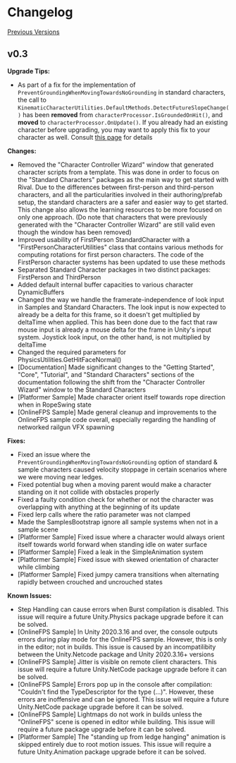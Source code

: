 
# Changelog

[Previous Versions](./Changelog/changelog-archive.md)

## v0.3
**Upgrade Tips:**
-  As part of a fix for the implementation of `PreventGroundingWhenMovingTowardsNoGrounding` in standard characters, the call to `KinematicCharacterUtilities.DefaultMethods.DetectFutureSlopeChange()` has been **removed** from `characterProcessor.IsGroundedOnHit()`, and **moved** to `characterProcessor.OnUpdate()`. If you already had an existing character before upgrading, you may want to apply this fix to your character as well. Consult [this page](./Changelog/UpgradeTips/changelog-0.3-detectfutureslopeupgrade.md) for details


**Changes:**
- Removed the "Character Controller Wizard" window that generated character scripts from a template. This was done in order to focus on the "Standard Characters" packages as the main way to get started with Rival. Due to the differences between first-person and third-person characters, and all the particularities involved in their authoring/prefab setup, the standard characters are a safer and easier way to get started. This change also allows the learning resources to be more focused on only one approach. (Do note that characters that were previously generated with the "Character Controller Wizard" are still valid even though the window has been removed)
- Improved usability of FirstPerson StandardCharacter with a "FirstPersonCharacterUtilities" class that contains various methods for computing rotations for first person characters. The code of the FirstPerson character systems has been updated to use these methods
- Separated Standard Character packages in two distinct packages: FirstPerson and ThirdPerson
- Added default internal buffer capacities to various character DynamicBuffers 
- Changed the way we handle the framerate-independence of look input in Samples and Standard Characters. The look input is now expected to already be a delta for this frame, so it doesn't get multiplied by deltaTime when applied. This has been done due to the fact that raw mouse input is already a mouse delta for the frame in Unity's input system. Joystick look input, on the other hand, is not multiplied by deltaTime
- Changed the required parameters for PhysicsUtilities.GetHitFaceNormal()
- [Documentation] Made significant changes to the "Getting Started", "Core", "Tutorial", and "Standard Characters" sections of the documentation following the shift from the "Character Controller Wizard" window to the Standard Characters
- [Platformer Sample] Made character orient itself towards rope direction when in RopeSwing state
- [OnlineFPS Sample] Made general cleanup and improvements to the OnlineFPS sample code overall, especially regarding the handling of networked railgun VFX spawning


**Fixes:**
- Fixed an issue where the `PreventGroundingWhenMovingTowardsNoGrounding` option of standard & sample characters caused velocity stoppage in certain scenarios where we were moving near ledges.
- Fixed potential bug when a moving parent would make a character standing on it not collide with obstacles properly
- Fixed a faulty condition check for whether or not the character was overlapping with anything at the beginning of its update
- Fixed lerp calls where the ratio parameter was not clamped
- Made the SamplesBootstrap ignore all sample systems when not in a sample scene
- [Platformer Sample] Fixed issue where a character would always orient itself towards world forward when standing idle on water surface
- [Platformer Sample] Fixed a leak in the SimpleAnimation system
- [Platformer Sample] Fixed issue with skewed orientation of character while climbing
- [Platformer Sample] Fixed jumpy camera transitions when alternating rapidly between crouched and uncrouched states


**Known Issues:**
- Step Handling can cause errors when Burst compilation is disabled. This issue will require a future Unity.Physics package upgrade before it can be solved.
- [OnlineFPS Sample] In Unity 2020.3.16 and over, the console outputs errors during play mode for the OnlineFPS sample. However, this is only in the editor; not in builds. This issue is caused by an incompatilibity between the Unity.Netcode package and Unity 2020.3.16+ versions
- [OnlineFPS Sample] Jitter is visible on remote client characters. This issue will require a future Unity.NetCode package upgrade before it can be solved.
- [OnlineFPS Sample] Errors pop up in the console after compilation: "Couldn't find the TypeDescriptor for the type (...)". However, these errors are inoffensive and can be ignored. This issue will require a future Unity.NetCode package upgrade before it can be solved.
- [OnlineFPS Sample] Lightmaps do not work in builds unless the "OnlineFPS" scene is opened in editor while building. This issue will require a future package upgrade before it can be solved.
- [Platformer Sample] The "standing up from ledge hanging" animation is skipped entirely due to root motion issues. This issue will require a future Unity.Animation package upgrade before it can be solved.